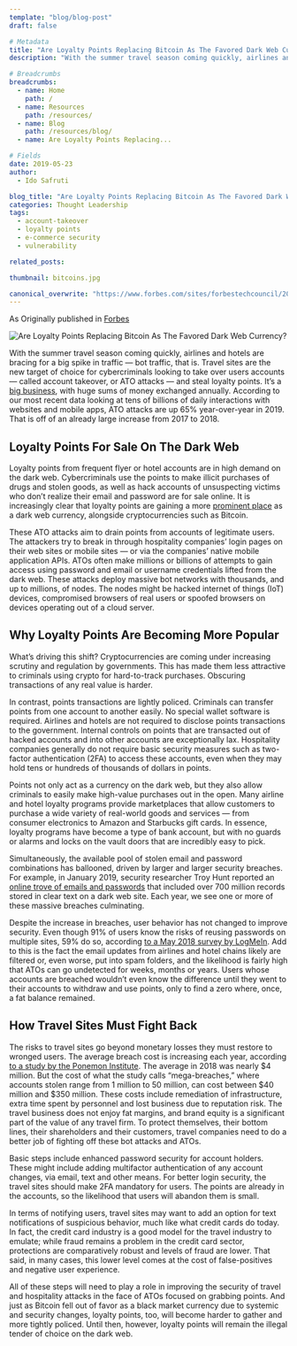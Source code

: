 ```yaml
---
template: "blog/blog-post"
draft: false

# Metadata
title: "Are Loyalty Points Replacing Bitcoin As The Favored Dark Web Currency?"
description: "With the summer travel season coming quickly, airlines and hotels are bracing for a big spike in traffic — bot traffic, that is. Travel sites are the new target of choice for cybercriminals looking to take over users accounts — called account takeover, or ATO attacks — and steal loyalty points."

# Breadcrumbs
breadcrumbs:
  - name: Home
    path: /
  - name: Resources
    path: /resources/
  - name: Blog
    path: /resources/blog/
  - name: Are Loyalty Points Replacing...

# Fields
date: 2019-05-23
author:
  - Ido Safruti

blog_title: "Are Loyalty Points Replacing Bitcoin As The Favored Dark Web Currency?"
categories: Thought Leadership
tags:
  - account-takeover
  - loyalty points
  - e-commerce security
  - vulnerability

related_posts:

thumbnail: bitcoins.jpg

canonical_overwrite: "https://www.forbes.com/sites/forbestechcouncil/2019/05/23/are-loyalty-points-replacing-bitcoin-as-the-favored-dark-web-currency/#649ad30262cf"
---
```


As Originally published in [Forbes](https://www.forbes.com/sites/forbestechcouncil/2019/05/23/are-loyalty-points-replacing-bitcoin-as-the-favored-dark-web-currency/#649ad30262cf)

![Are Loyalty Points Replacing Bitcoin As The Favored Dark Web Currency?](/assets/images/blog/bitcoins.jpg)<br>

With the summer travel season coming quickly, airlines and hotels are bracing for a big spike in traffic — bot traffic, that is. Travel sites are the new target of choice for cybercriminals looking to take over users accounts — called account takeover, or ATO attacks — and steal loyalty points. It’s a [big business](https://www.vice.com/en_us/article/wj35yb/how-hackers-sell-luxury-hotels-cheap-discount-loyalty-points-airlines), with huge sums of money exchanged annually. According to our most recent data looking at tens of billions of daily interactions with websites and mobile apps, ATO attacks are up 65% year-over-year in 2019. That is off of an already large increase from 2017 to 2018.

## Loyalty Points For Sale On The Dark Web

Loyalty points from frequent flyer or hotel accounts are in high demand on the dark web. Cybercriminals use the points to make illicit purchases of drugs and stolen goods, as well as hack accounts of unsuspecting victims who don’t realize their email and password are for sale online. It is increasingly clear that loyalty points are gaining a more [prominent place](https://www.vice.com/en_us/article/59v5d8/dunkin-donuts-loyalty-points-accounts-dark-web-buy-sell-cheap) as a dark web currency, alongside cryptocurrencies such as Bitcoin.

These ATO attacks aim to drain points from accounts of legitimate users. The attackers try to break in through hospitality companies’ login pages on their web sites or mobile sites — or via the companies’ native mobile application APIs. ATOs often make millions or billions of attempts to gain access using password and email or username credentials lifted from the dark web. These attacks deploy massive bot networks with thousands, and up to millions, of nodes. The nodes might be hacked internet of things (IoT) devices, compromised browsers of real users or spoofed browsers on devices operating out of a cloud server.

## Why Loyalty Points Are Becoming More Popular

What’s driving this shift? Cryptocurrencies are coming under increasing scrutiny and regulation by governments. This has made them less attractive to criminals using crypto for hard-to-track purchases. Obscuring transactions of any real value is harder.

In contrast, points transactions are lightly policed. Criminals can transfer points from one account to another easily. No special wallet software is required. Airlines and hotels are not required to disclose points transactions to the government. Internal controls on points that are transacted out of hacked accounts and into other accounts are exceptionally lax. Hospitality companies generally do not require basic security measures such as two-factor authentication (2FA) to access these accounts, even when they may hold tens or hundreds of thousands of dollars in points.

Points not only act as a currency on the dark web, but they also allow criminals to easily make high-value purchases out in the open. Many airline and hotel loyalty programs provide marketplaces that allow customers to purchase a wide variety of real-world goods and services — from consumer electronics to Amazon and Starbucks gift cards. In essence, loyalty programs have become a type of bank account, but with no guards or alarms and locks on the vault doors that are incredibly easy to pick.

Simultaneously, the available pool of stolen email and password combinations has ballooned, driven by larger and larger security breaches. For example, in January 2019, security researcher Troy Hunt reported an [online trove of emails and passwords](https://www.wired.com/story/collection-one-breach-email-accounts-passwords/) that included over 700 million records stored in clear text on a dark web site. Each year, we see one or more of these massive breaches culminating.

Despite the increase in breaches, user behavior has not changed to improve security. Even though 91% of users know the risks of reusing passwords on multiple sites, 59% do so, according [to a May 2018 survey by LogMeIn](https://www.darkreading.com/informationweek-home/password-reuse-abounds-new-survey-shows/d/d-id/1331689). Add to this is the fact the email updates from airlines and hotel chains likely are filtered or, even worse, put into spam folders, and the likelihood is fairly high that ATOs can go undetected for weeks, months or years. Users whose accounts are breached wouldn’t even know the difference until they went to their accounts to withdraw and use points, only to find a zero where, once, a fat balance remained.

## How Travel Sites Must Fight Back

The risks to travel sites go beyond monetary losses they must restore to wronged users. The average breach cost is increasing each year, according [to a study by the Ponemon Institute](https://venturebeat.com/2018/07/10/ibm-security-study-mega-data-breaches-cost-40-million-to-350-million/). The average in 2018 was nearly $4 million. But the cost of what the study calls  “mega-breaches,” where accounts stolen range from 1 million to 50 million, can cost between $40 million and \$350 million. These costs include remediation of infrastructure, extra time spent by personnel and lost business due to reputation risk. The travel business does not enjoy fat margins, and brand equity is a significant part of the value of any travel firm. To protect themselves, their bottom lines, their shareholders and their customers, travel companies need to do a better job of fighting off these bot attacks and ATOs.

Basic steps include enhanced password security for account holders. These might include adding multifactor authentication of any account changes, via email, text and other means. For better login security, the travel sites should make 2FA mandatory for users. The points are already in the accounts, so the likelihood that users will abandon them is small.

In terms of notifying users, travel sites may want to add an option for text notifications of suspicious behavior, much like what credit cards do today. In fact, the credit card industry is a good model for the travel industry to emulate; while fraud remains a problem in the credit card sector, protections are comparatively robust and levels of fraud are lower. That said, in many cases, this lower level comes at the cost of false-positives and negative user experience.

All of these steps will need to play a role in improving the security of travel and hospitality attacks in the face of ATOs focused on grabbing points. And just as Bitcoin fell out of favor as a black market currency due to systemic and security changes, loyalty points, too, will become harder to gather and more tightly policed. Until then, however, loyalty points will remain the illegal tender of choice on the dark web.
